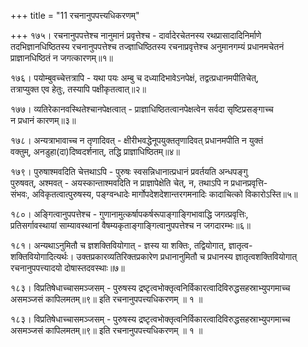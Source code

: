 +++
title = "11 रचनानुपपत्त्यधिकरणम्"

+++
१७५। रचनानुपपत्तेश्च नानुमानं प्रवृत्तेश्च - दार्वादेरचेतनस्य रथप्रासादादिनिर्माणे  
तदभिज्ञानधिष्ठितस्य रचनानुपपत्तेश्च तज्ज्ञाधिष्ठितस्य रचनाप्रवृत्तेश्च अनुमानगम्यं प्रधानमचेतनं  
प्राज्ञानधिष्ठितं न जगत्कारणम्॥१॥

१७६। पयोम्बुवच्चेत्तत्रापि - यथा पयः अम्बु च दध्यादिभावेऽनपेक्षं, तद्वत्प्रधानमपीतिचेत्,  
तत्राप्युक्त एव हेतुः, तस्यापि पक्षीकृतत्वात्॥२॥

१७७। व्यतिरेकानवस्थितेश्चानपेक्षत्वात् - प्राज्ञाधिष्ठितत्वानपेक्षत्वेन सर्वदा सृष्टिप्रसङ्गाच्च  
न प्रधानं कारणम्॥३॥

१७८। अन्यत्राभावाच्च न तृणादिवत् - क्षीरीभवद्धेनूपयुक्ततृणादिवत् प्रधानमपीति न युक्तं  
वक्तुम्, अनडुहा(दा)दिष्वदर्शनात्, तद्धि प्राज्ञाधिष्ठितम्॥४॥

१७९। पुरुषाश्मवदिति चेत्तथाऽपि - पुरुषः स्वसन्निधानात्प्रधानं प्रवर्तयति अन्धपङ्गु  
पुरुषवत्, अश्मवत् - अयस्कान्ताश्मवदिति न प्राज्ञापेक्षेति चेत्, न, तथाऽपि न प्रधानप्रवृत्ति-  
संभवः, अविकृतत्वात्पुरुषस्य, पङ्ग्वन्धादेः मार्गोपदेशदेशान्तरगमनादिः कादाचित्को विकारोऽस्ति॥५॥

१८०। अङ्गित्वानुपपत्तेश्च - गुणानामुत्कर्षापकर्षरूपाङ्गाङ्गिभावाद्धि जगत्प्रवृत्तिः,  
प्रतिसर्गावस्थायां साम्यावस्थानां वैषम्यकृताङ्गाङ्गित्वानुपपत्तेश्च न जगदारम्भः॥६॥

१८१। अन्यथाऽनुमितौ च ज्ञशक्तिवियोगात् - ज्ञस्य या शक्तिः, तद्वियोगात्, ज्ञातृत्व-  
शक्तिवियोगादित्यर्थः। उक्तप्रकारव्यतिरिक्तप्रकारेण प्रधानानुमितौ च प्रधानस्य ज्ञातृत्वशक्तिवियोगात्  
रचनानुपपत्त्यादयो दोषास्तदवस्थाः॥७॥

१८३। विप्रतिषेधाच्चासमञ्जसम् - पुरुषस्य द्रष्टृत्वभोक्तृत्वनिर्विकारत्वादिविरुद्धसहस्राभ्युपगमाच्च  
असमञ्जसं कापिलमतम्॥९॥ इति रचनानुपपत्त्यधिकरणम् ॥ १ ॥

१८३। विप्रतिषेधाच्चासमञ्जसम् - पुरुषस्य द्रष्टृत्वभोक्तृत्वनिर्विकारत्वादिविरुद्धसहस्राभ्युपगमाच्च  
असमञ्जसं कापिलमतम्॥९॥ इति रचनानुपपत्त्यधिकरणम् ॥ १ ॥